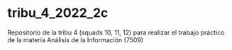 # tribu_4_2022_2c
Repositorio de la tribu 4 (squads 10, 11, 12) para realizar el trabajo práctico de la materia Análisis de la Información (7509)